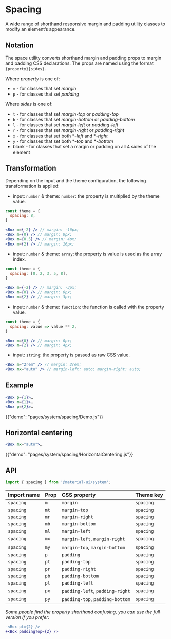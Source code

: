 # Spacing

<p class="description">A wide range of shorthand responsive margin and padding utility classes to modify an element’s appearance.</p>

## Notation

The space utility converts shorthand margin and padding props to margin and padding CSS declarations. The props are named using the format `{property}{sides}`.

Where *property* is one of:

- `m` - for classes that set *margin*
- `p` - for classes that set *padding*

Where *sides* is one of:

- `t` - for classes that set *margin-top* or *padding-top*
- `b` - for classes that set *margin-bottom* or *padding-bottom*
- `l` - for classes that set *margin-left* or *padding-left*
- `r` - for classes that set *margin-right* or *padding-right*
- `x` - for classes that set both **-left* and **-right*
- `y` - for classes that set both **-top* and **-bottom*
- blank - for classes that set a margin or padding on all 4 sides of the element

## Transformation

Depending on the input and the theme configuration, the following transformation is applied:

- input: `number` & theme: `number`: the property is multiplied by the theme value.

```jsx
const theme = {
  spacing: 8,
}

<Box m={-2} /> // margin: -16px;
<Box m={0} /> // margin: 0px;
<Box m={0.5} /> // margin: 4px;
<Box m={2} /> // margin: 16px;
```

- input: `number` & theme: `array`: the property is value is used as the array index.

```jsx
const theme = {
  spacing: [0, 2, 3, 5, 8],
}

<Box m={-2} /> // margin: -3px;
<Box m={0} /> // margin: 0px;
<Box m={2} /> // margin: 3px;
```

- input: `number` & theme: `function`: the function is called with the property value.

```jsx
const theme = {
  spacing: value => value ** 2,
}

<Box m={0} /> // margin: 0px;
<Box m={2} /> // margin: 4px;
```

- input: `string`: the property is passed as raw CSS value.

```jsx
<Box m="2rem" /> // margin: 2rem;
<Box mx="auto" /> // margin-left: auto; margin-right: auto;
```

## Example

```jsx
<Box p={1}>…
<Box m={1}>…
<Box p={2}>…
```

{{"demo": "pages/system/spacing/Demo.js"}}

## Horizontal centering

```jsx
<Box mx="auto">…
```

{{"demo": "pages/system/spacing/HorizontalCentering.js"}}

## API

```js
import { spacing } from '@material-ui/system';
```

| Import name | Prop | CSS property                    | Theme key |
|:----------- |:---- |:------------------------------- |:--------- |
| `spacing`   | `m`  | `margin`                        | `spacing` |
| `spacing`   | `mt` | `margin-top`                    | `spacing` |
| `spacing`   | `mr` | `margin-right`                  | `spacing` |
| `spacing`   | `mb` | `margin-bottom`                 | `spacing` |
| `spacing`   | `ml` | `margin-left`                   | `spacing` |
| `spacing`   | `mx` | `margin-left`, `margin-right`   | `spacing` |
| `spacing`   | `my` | `margin-top`, `margin-bottom`   | `spacing` |
| `spacing`   | `p`  | `padding`                       | `spacing` |
| `spacing`   | `pt` | `padding-top`                   | `spacing` |
| `spacing`   | `pr` | `padding-right`                 | `spacing` |
| `spacing`   | `pb` | `padding-bottom`                | `spacing` |
| `spacing`   | `pl` | `padding-left`                  | `spacing` |
| `spacing`   | `px` | `padding-left`, `padding-right` | `spacing` |
| `spacing`   | `py` | `padding-top`, `padding-bottom` | `spacing` |

*Some people find the property shorthand confusing, you can use the full version if you prefer:*

```diff
-<Box pt={2} />
+<Box paddingTop={2} />
```